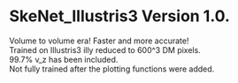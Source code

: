 # SkeNet_Illustris3 Version 1.0. 
Volume to volume era! Faster and more accurate!  
Trained on Illustris3 illy reduced to 600^3 DM pixels.  
99.7% v_z has been included.  
Not fully trained after the plotting functions were added.
